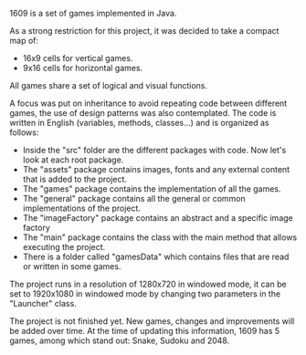 1609 is a set of games implemented in Java.

As a strong restriction for this project, it was decided to take a compact map of:
- 16x9 cells for vertical games.
- 9x16 cells for horizontal games.

All games share a set of logical and visual functions.

A focus was put on inheritance to avoid repeating code between different games, the use of design patterns was also contemplated.
The code is written in English (variables, methods, classes...) and is organized as follows:
- Inside the "src" folder are the different packages with code. Now let's look at each root package.
- The "assets" package contains images, fonts and any external content that is added to the project.
- The "games" package contains the implementation of all the games.
- The "general" package contains all the general or common implementations of the project.
- The "imageFactory" package contains an abstract and a specific image factory
- The "main" package contains the class with the main method that allows executing the project.
- There is a folder called "gamesData" which contains files that are read or written in some games.

The project runs in a resolution of 1280x720 in windowed mode, it can be set to 1920x1080 in windowed mode by changing two parameters in the "Launcher" class.

The project is not finished yet. New games, changes and improvements will be added over time.
At the time of updating this information, 1609 has 5 games, among which stand out: Snake, Sudoku and 2048.
